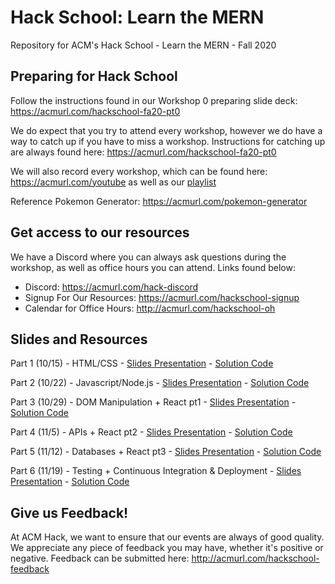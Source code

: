 # Hack School: Learn the MERN
Repository for ACM's Hack School - Learn the MERN - Fall 2020

## Preparing for Hack School
Follow the instructions found in our Workshop 0 preparing slide deck: https://acmurl.com/hackschool-fa20-pt0  
  
We do expect that you try to attend every workshop, however we do have a way to catch up if you have to miss a workshop. Instructions for catching up are always found here: https://acmurl.com/hackschool-fa20-pt0
  
We will also record every workshop, which can be found here: https://acmurl.com/youtube as well as our [playlist](https://www.youtube.com/watch?v=VRifC6mFma4&list=PLpmCTDt8lemWE4CQ7shdIJ0VYXcErWw22)

Reference Pokemon Generator: https://acmurl.com/pokemon-generator

## Get access to our resources
We have a Discord where you can always ask questions during the workshop, as well as office hours you can attend. Links found below:
  - Discord: https://acmurl.com/hack-discord
  - Signup For Our Resources: https://acmurl.com/hackschool-signup
  - Calendar for Office Hours: http://acmurl.com/hackschool-oh
  
  
## Slides and Resources
Part 1 (10/15) - HTML/CSS - [Slides Presentation](https://acmurl.com/hackschool-fa20-1) - [Solution Code](https://github.com/acmucsd/hackschool-fa20/tree/part-1)

Part 2 (10/22) - Javascript/Node.js - [Slides Presentation](https://acmurl.com/hackschool-fa20-2) - [Solution Code](https://github.com/acmucsd/hackschool-fa20/tree/part-2)

Part 3 (10/29) - DOM Manipulation + React pt1 - [Slides Presentation](https://acmurl.com/hackschool-fa20-3) - [Solution Code](https://github.com/acmucsd/hackschool-fa20/tree/part-3)

Part 4 (11/5) - APIs + React pt2 - [Slides Presentation](https://acmurl.com/hackschool-fa20-4) - [Solution Code](https://github.com/acmucsd/hackschool-fa20/tree/part-4)

Part 5 (11/12) - Databases + React pt3 - [Slides Presentation](https://acmurl.com/hackschool-fa20-5) - [Solution Code](https://github.com/acmucsd/hackschool-fa20/tree/part-5)

Part 6 (11/19) - Testing + Continuous Integration & Deployment - [Slides Presentation](https://acmurl.com/hackschool-fa20-6) - [Solution Code](https://github.com/acmucsd/hackschool-fa20/tree/part-6)

## Give us Feedback! 
At ACM Hack, we want to ensure that our events are always of good quality. We appreciate any piece of feedback you may have, whether it's positive or negative. Feedback can be submitted here: http://acmurl.com/hackschool-feedback
